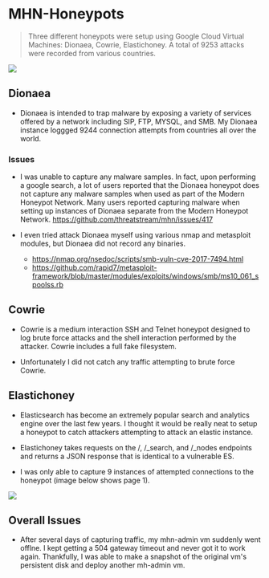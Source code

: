 # MHN-Honeypots
> Three different honeypots were setup using Google Cloud Virtual Machines: Dionaea, Cowrie, Elastichoney. A total of 9253 attacks were recorded from various countries. 

<img src="https://github.com/seaunderwater/MHN-Honeypots/blob/master/attack_summary.png" />


## Dionaea
* Dionaea is intended to trap malware by exposing a variety of services offered by a network including SIP, FTP, MYSQL, and SMB. My Dionaea instance loggged 9244 connection attempts from countries all over the world. 

### Issues 
* I was unable to capture any malware samples. In fact, upon performing a google search, a lot of users reported that the Dionaea honeypot does not capture any malware samples when used as part of the Modern Honeypot Network. Many users reported capturing malware when setting up instances of Dionaea separate from the Modern Honeypot Network. 
https://github.com/threatstream/mhn/issues/417

* I even tried attack Dionaea myself using various nmap and metasploit modules, but Dionaea did not record any binaries. 
  - https://nmap.org/nsedoc/scripts/smb-vuln-cve-2017-7494.html
  - https://github.com/rapid7/metasploit-framework/blob/master/modules/exploits/windows/smb/ms10_061_spoolss.rb


## Cowrie
* Cowrie is a medium interaction SSH and Telnet honeypot designed to log brute force attacks and the shell interaction performed by the attacker. Cowrie includes a full fake filesystem. 

* Unfortunately I did not catch any traffic attempting to brute force Cowrie. 

## Elastichoney
* Elasticsearch has become an extremely popular search and analytics engine over the last few years. I thought it would be really neat to setup a honeypot to catch attackers attempting to attack an elastic instance. 

* Elastichoney takes requests on the /, /_search, and /_nodes endpoints and returns a JSON response that is identical to a vulnerable ES. 

* I was only able to capture 9 instances of attempted connections to the honeypot (image below shows page 1). 

<img src="https://github.com/seaunderwater/MHN-Honeypots/blob/master/elastichoney.png" />

## Overall Issues

* After several days of capturing traffic, my mhn-admin vm suddenly went offlne. I kept getting a 504 gateway timeout and never got it to work again. Thankfully, I was able to make a snapshot of the original vm's persistent disk and deploy another mh-admin vm. 



